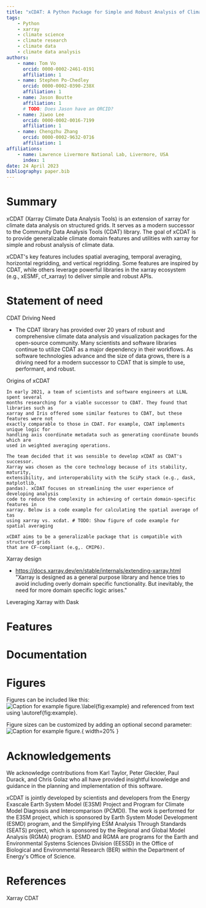 ```yaml
---
title: "xCDAT: A Python Package for Simple and Robust Analysis of Climate Data"
tags:
    - Python
    - xarray
    - climate science
    - climate research
    - climate data
    - climate data analysis
authors:
    - name: Tom Vo
      orcid: 0000-0002-2461-0191
      affiliation: 1
    - name: Stephen Po-Chedley
      orcid: 0000-0002-0390-238X
      affiliation: 1
    - name: Jason Boutte
      affiliation: 1
      # TODO: Does Jason have an ORCID?
    - name: Jiwoo Lee
      orcid: 0000-0002-0016-7199
      affiliation: 1
    - name: Chengzhu Zhang
      orcid: 0000-0002-9632-0716
      affiliation: 1
affiliations:
    - name: Lawrence Livermore National Lab, Livermore, USA
      index: 1
date: 24 April 2023
bibliography: paper.bib
---
```


# Summary

xCDAT (Xarray Climate Data Analysis Tools) is an extension of xarray for climate data
analysis on structured grids. It serves as a modern successor to the Community Data
Analysis Tools (CDAT) library. The goal of xCDAT is to provide generalizable climate domain features and utilities with xarray for simple and robust analysis of climate data.

xCDAT's key features includes spatial averaging, temporal averaging, horizontal
regridding, and vertical regridding. Some features are inspired by CDAT, while others
leverage powerful libraries in the xarray ecosystem (e.g., xESMF, cf_xarray) to deliver
simple and robust APIs.

# Statement of need

CDAT Driving Need

-   The CDAT library has provided over 20 years of robust and comprehensive climate data
    analysis and visualization packages for the open-source community. Many scientists
    and software libraries continue to utilize CDAT as a major dependency in their
    workflows. As software technologies advance and the size of data grows, there is a
    driving need for a modern successor to CDAT that is simple to use, performant, and
    robust.

Origins of xCDAT

    In early 2021, a team of scientists and software engineers at LLNL spent several
    months researching for a viable successor to CDAT. They found that libraries such as
    xarray and Iris offered some similar features to CDAT, but these features were not
    exactly comparable to those in CDAT. For example, CDAT implements unique logic for
    handling axis coordinate metadata such as generating coordinate bounds which are
    used in weighted averaging operations.

    The team decided that it was sensible to develop xCDAT as CDAT's successor.
    Xarray was chosen as the core technology because of its stability, maturity,
    extensibility, and interoperability with the SciPy stack (e.g., dask, matplotlib,
    pandas). xCDAT focuses on streamlining the user experience of developing analysis
    code to reduce the complexity in achieving of certain domain-specific features in
    xarray. Below is a code example for calculating the spatial average of tas
    using xarray vs. xcdat. # TODO: Show figure of code example for spatial averaging

    xCDAT aims to be a generalizable package that is compatible with structured grids
    that are CF-compliant (e.g,. CMIP6).

Xarray design

-   https://docs.xarray.dev/en/stable/internals/extending-xarray.html
    "Xarray is designed as a general purpose library and hence tries to avoid including overly domain specific functionality. But inevitably, the need for more domain specific logic arises."

Leveraging Xarray with Dask

# Features

# Documentation

# Figures

Figures can be included like this:
![Caption for example figure.\label{fig:example}](figure.png)
and referenced from text using \autoref{fig:example}.

Figure sizes can be customized by adding an optional second parameter:
![Caption for example figure.](figure.png){ width=20% }

# Acknowledgements

We acknowledge contributions from Karl Taylor, Peter Gleckler, Paul Durack, and
Chris Golaz who all have provided insightful knowledge and guidance in the planning
and implementation of this software.

xCDAT is jointly developed by scientists and developers from the Energy Exascale Earth
System Model (E3SM) Project and Program for Climate Model Diagnosis and Intercomparison
(PCMDI). The work is performed for the E3SM project, which is sponsored by Earth System
Model Development (ESMD) program, and the Simplifying ESM Analysis Through Standards
(SEATS) project, which is sponsored by the Regional and Global Model Analysis (RGMA)
program. ESMD and RGMA are programs for the Earth and Environmental Systems Sciences
Division (EESSD) in the Office of Biological and Environmental Research (BER) within the
Department of Energy's Office of Science.

# References

Xarray
CDAT
